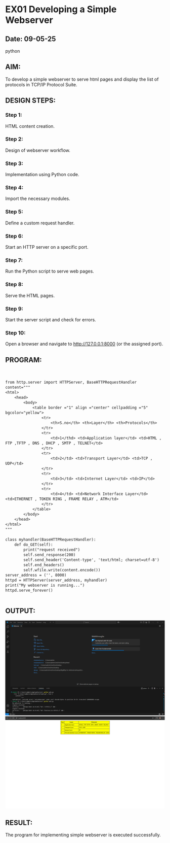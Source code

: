 # EX01 Developing a Simple Webserver
## Date: 09-05-25
python
## AIM:
To develop a simple webserver to serve html pages and display the list of protocols in TCP/IP Protocol Suite.

## DESIGN STEPS:
### Step 1: 
HTML content creation.

### Step 2:
Design of webserver workflow.

### Step 3:
Implementation using Python code.

### Step 4:
Import the necessary modules.

### Step 5:
Define a custom request handler.

### Step 6:
Start an HTTP server on a specific port.

### Step 7:
Run the Python script to serve web pages.

### Step 8:
Serve the HTML pages.

### Step 9:
Start the server script and check for errors.

### Step 10:
Open a browser and navigate to http://127.0.0.1:8000 (or the assigned port).

## PROGRAM:
```


from http.server import HTTPServer, BaseHTTPRequestHandler
content="""
<html>
    <head>
        <body>
            <table border ="1" align ="center" cellpadding ="5" bgcolor="yellow">
                <tr>
                    <th>S.no</th> <th>Layer</th> <th>Protocols</th>
                </tr>
                <tr>
                    <td>1</thd> <td>Application layer</td> <td>HTML , FTP ,TFTP , DNS , DHCP , SMTP , TELNET</td>
                </tr>
                <tr>
                    <td>2</td> <td>Transport Layer</td> <td>TCP , UDP</td>
                </tr>
                <tr>
                    <td>3</td> <td>Internet Layer</td> <td>IP</td>
                </tr>
                <tr>
                    <td>4</td> <td>Network Interface Layer</td> <td>ETHERNET , TOKEN RING , FRAME RELAY , ATM</td>
                </tr>
            </table> 
        </body>
    </head>
</html>
"""

class myhandler(BaseHTTPRequestHandler):
    def do_GET(self):
        print("request received")
        self.send_response(200)
        self.send_header('Content-type', 'text/html; charset=utf-8')
        self.end_headers()
        self.wfile.write(content.encode())
server_address = ('', 8000)
httpd = HTTPServer(server_address, myhandler)
print("My webserver is running...")
httpd.serve_forever()


```

## OUTPUT:
![alt text](image.png)
![alt text](image-1.png)
## RESULT:
The program for implementing simple webserver is executed successfully.
